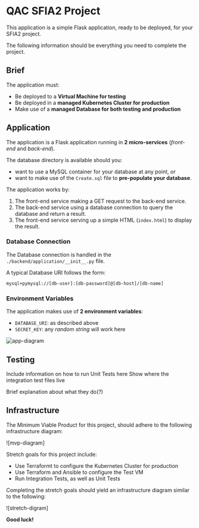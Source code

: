 # QAC SFIA2 Project

This application is a simple Flask application, ready to be deployed, for your SFIA2 project.

The following information should be everything you need to complete the project.

## Brief

The application must:

- Be deployed to a **Virtual Machine for testing**
- Be deployed in a **managed Kubernetes Cluster for production**
- Make use of a **managed Database for both testing and production**

## Application

The application is a Flask application running in **2 micro-services** (*front-end* and *back-end*).  

The database directory is available should you: 
  - want to use a MySQL container for your database at any point, *or*
  - want to make use of the `Create.sql` file to **pre-populate your database**.

The application works by:
1. The front-end service making a GET request to the back-end service. 
2. The back-end service using a database connection to query the database and return a result.
3. The front-end service serving up a simple HTML (`index.html`) to display the result.

### Database Connection

The Database connection is handled in the `./backend/application/__init__.py` file.

A typical Database URI follows the form:

```
mysql+pymysql://[db-user]:[db-password]@[db-host]/[db-name]
```

### Environment Variables

The application makes use of **2 environment variables**:

- `DATABASE_URI`: as described above
- `SECRET_KEY`: any *random string* will work here

![app-diagram](https://i.imgur.com/wnbDazy.png)

## Testing
Include information on how to run Unit Tests here
Show where the integration test files live

Brief explanation about what they do(?)

## Infrastructure

The Minimum Viable Product for this project, should adhere to the following infrastructure diagram:

![mvp-diagram]

Stretch goals for this project include:

- Use Terraformt to configure the Kubernetes Cluster for production 
- Use Terraform and Ansible to configure the Test VM
- Run Integration Tests, as well as Unit Tests

Completing the stretch goals should yield an infrastructure diagram similar to the following:

![stretch-digram]

**Good luck!**
